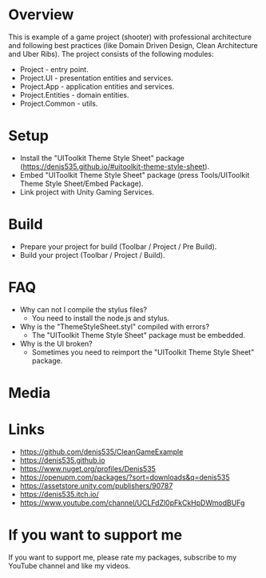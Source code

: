 # Overview
This is example of a game project (shooter) with professional architecture and following best practices (like Domain Driven Design, Clean Architecture and Uber Ribs).
The project consists of the following modules:
- Project - entry point.
- Project.UI - presentation entities and services.
- Project.App - application entities and services.
- Project.Entities - domain entities.
- Project.Common - utils.

# Setup
- Install the "UIToolkit Theme Style Sheet" package (https://denis535.github.io/#uitoolkit-theme-style-sheet).
- Embed "UIToolkit Theme Style Sheet" package (press Tools/UIToolkit Theme Style Sheet/Embed Package).
- Link project with Unity Gaming Services.

# Build
- Prepare your project for build (Toolbar / Project / Pre Build).
- Build your project (Toolbar / Project / Build).

# FAQ
- Why can not I compile the stylus files?
    - You need to install the node.js and stylus.
- Why is the "ThemeStyleSheet.styl" compiled with errors?
    - The "UIToolkit Theme Style Sheet" package must be embedded.
- Why is the UI broken?
    - Sometimes you need to reimport the "UIToolkit Theme Style Sheet" package.

# Media


# Links
- https://github.com/denis535/CleanGameExample
- https://denis535.github.io
- https://www.nuget.org/profiles/Denis535
- https://openupm.com/packages/?sort=downloads&q=denis535
- https://assetstore.unity.com/publishers/90787
- https://denis535.itch.io/
- https://www.youtube.com/channel/UCLFdZl0pFkCkHpDWmodBUFg

# If you want to support me
If you want to support me, please rate my packages, subscribe to my YouTube channel and like my videos.
